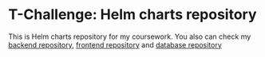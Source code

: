 # T-Challenge: Helm charts repository
This is Helm charts repository for my coursework.
You also can check my [backend repository](https://github.com/ya-makariy/tchallenge-service), [frontend repository](https://github.com/ya-makariy/tchallenge-participant) and [database repository](https://github.com/ya-makariy/MongoDB-coursework)